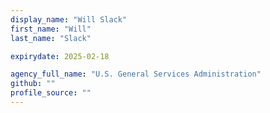 ```yaml
---
display_name: "Will Slack"
first_name: "Will"
last_name: "Slack"

expirydate: 2025-02-18

agency_full_name: "U.S. General Services Administration"
github: ""
profile_source: ""
---
```

